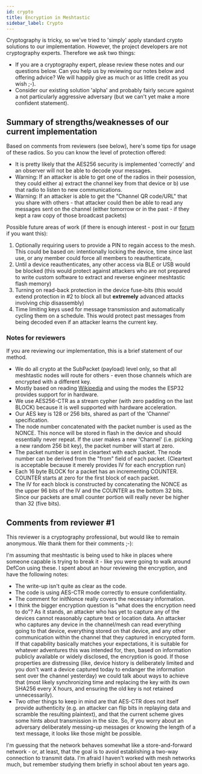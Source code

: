 ```yaml
---
id: crypto
title: Encryption in Meshtastic
sidebar_label: Crypto
---
```


Cryptography is tricky, so we've tried to 'simply' apply standard crypto solutions to our implementation. However,
the project developers are not cryptography experts. Therefore we ask two things:

- If you are a cryptography expert, please review these notes and our questions below. Can you help us by reviewing our
  notes below and offering advice? We will happily give as much or as little credit as you wish ;-).
- Consider our existing solution 'alpha' and probably fairly secure against a not particularly aggressive adversary
  (but we can't yet make a more confident statement).

## Summary of strengths/weaknesses of our current implementation

Based on comments from reviewers (see below), here's some tips for usage of these radios. So you can know the level of protection offered:

- It is pretty likely that the AES256 security is implemented 'correctly' and an observer will not be able to decode your messages.
- Warning: If an attacker is able to get one of the radios in their posession, they could either a) extract the channel key from that device or b) use that radio to listen to new communications.
- Warning: If an attacker is able to get the "Channel QR code/URL" that you share with others - that attacker could then be able to read any messages sent on the channel (either tomorrow or in the past - if they kept a raw copy of those broadcast packets)

Possible future areas of work (if there is enough interest - post in our [forum](https://meshtastic.discourse.group) if you want this):

1. Optionally requiring users to provide a PIN to regain access to the mesh. This could be based on: intentionally locking the device, time since last use, or any member could force all members to reauthenticate,
2. Until a device reauthenticates, any other access via BLE or USB would be blocked (this would protect against attackers who are not prepared to write custom software to extract and reverse engineer meshtastic flash memory)
3. Turning on read-back protection in the device fuse-bits (this would extend protection in #2 to block all but **extremely** advanced attacks involving chip disassembly)
4. Time limiting keys used for message transmission and automatically cycling them on a schedule. This would protect past messages from being decoded even if an attacker learns the current key.

### Notes for reviewers

If you are reviewing our implementation, this is a brief statement of our method.

- We do all crypto at the SubPacket (payload) level only, so that all meshtastic nodes will route for others - even those channels which are encrypted with a different key.
- Mostly based on reading [Wikipedia](<https://en.wikipedia.org/wiki/Block_cipher_mode_of_operation#Counter_(CTR)>) and using the modes the ESP32 provides support for in hardware.
- We use AES256-CTR as a stream cypher (with zero padding on the last BLOCK) because it is well supported with hardware acceleration.
- Our AES key is 128 or 256 bits, shared as part of the 'Channel' specification.
- The node number concatenated with the packet number is used as the NONCE. This nonce will be stored in flash in the device and should essentially never repeat. If the user makes a new 'Channel' (i.e. picking a new random 256 bit key), the packet number will start at zero.
- The packet number is sent in cleartext with each packet. The node number can be derived from the "from" field of each packet. (Cleartext is acceptable because it merely provides IV for each encryption run)
- Each 16 byte BLOCK for a packet has an incrementing COUNTER. COUNTER starts at zero for the first block of each packet.
- The IV for each block is constructed by concatenating the NONCE as the upper 96 bits of the IV and the COUNTER as the bottom 32 bits. Since our packets are small counter portion will really never be higher than 32 (five bits).

## Comments from reviewer #1

This reviewer is a cryptography professional, but would like to remain anonymous. We thank them for their comments ;-):

I'm assuming that meshtastic is being used to hike in places where someone capable is trying to break it - like you were going to walk around DefCon using these. I spent about an hour reviewing the encryption, and have the following notes:

- The write-up isn't quite as clear as the code.
- The code is using AES-CTR mode correctly to ensure confidentiality.
- The comment for initNonce really covers the necessary information.
- I think the bigger encryption question is "what does the encryption need to do"? As it stands, an attacker who has yet to capture any of the devices cannot reasonably capture text or location data. An attacker who captures any device in the channel/mesh can read everything going to that device, everything stored on that device, and any other communication within the channel that they captured in encrypted form. If that capability basically matches your expectations, it is suitable for whatever adventures this was intended for, then, based on information publicly available or widely disclosed, the encryption is good. If those properties are distressing (like, device history is deliberately limited and you don't want a device captured today to endanger the information sent over the channel yesterday) we could talk about ways to achieve that (most likely synchronizing time and replacing the key with its own SHA256 every X hours, and ensuring the old key is not retained unnecessarily).
- Two other things to keep in mind are that AES-CTR does not itself provide authenticity (e.g. an attacker can flip bits in replaying data and scramble the resulting plaintext), and that the current scheme gives some hints about transmission in the size. So, if you worry about an adversary deliberately messing-up messages or knowing the length of a text message, it looks like those might be possible.

I'm guessing that the network behaves somewhat like a store-and-forward network - or, at least, that the goal is to avoid establishing a two-way connection to transmit data. I'm afraid I haven't worked with mesh networks much, but remember studying them briefly in school about ten years ago.

